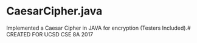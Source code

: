# CaesarCipher.java
Implemented a Caesar Cipher in JAVA for encryption (Testers Included).#
CREATED FOR UCSD CSE 8A 2017
